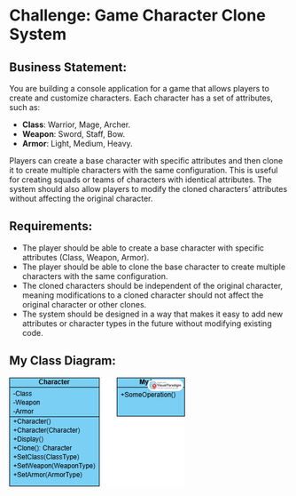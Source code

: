# Challenge: Game Character Clone System
## Business Statement:
You are building a console application for a game that allows players to create and customize characters. Each character has a set of attributes, such as:
- **Class**: Warrior, Mage, Archer.
- **Weapon**: Sword, Staff, Bow.
- **Armor**: Light, Medium, Heavy.

Players can create a base character with specific attributes and then clone it to create multiple characters with the same configuration. This is useful for creating squads or teams of characters with identical attributes. The system should also allow players to modify the cloned characters’ attributes without affecting the original character.

## Requirements:
- The player should be able to create a base character with specific attributes (Class, Weapon, Armor).
- The player should be able to clone the base character to create multiple characters with the same configuration.
- The cloned characters should be independent of the original character, meaning modifications to a cloned character should not affect the original character or other clones.
- The system should be designed in a way that makes it easy to add new attributes or character types in the future without modifying existing code.

## My Class Diagram:

![Class Diagram](GameCharactersClassDiagram.png)